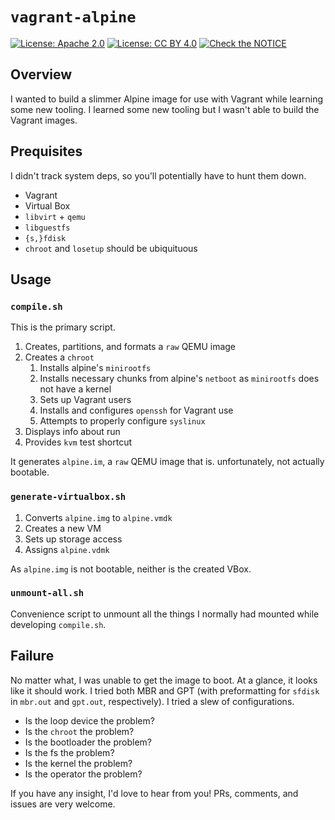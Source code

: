 # `vagrant-alpine`

[![License: Apache 2.0](https://img.shields.io/badge/License-Apache%202.0-blue.svg)](https://opensource.org/licenses/Apache-2.0)  [![License: CC BY 4.0](https://img.shields.io/badge/License-CC%20BY%204.0-lightgrey.svg)](https://creativecommons.org/licenses/by/4.0/) [![Check the NOTICE](https://img.shields.io/badge/Check%20the-NOTICE-420C3B.svg)](./NOTICE)

## Overview

I wanted to build a slimmer Alpine image for use with Vagrant while learning some new tooling. I learned some new tooling but I wasn't able to build the Vagrant images.

## Prequisites

I didn't track system deps, so you'll potentially have to hunt them down.

* Vagrant
* Virtual Box
* `libvirt` + `qemu`
* `libguestfs`
* `{s,}fdisk`
* `chroot` and `losetup` should be ubiquituous

## Usage

### `compile.sh`

This is the primary script.

1. Creates, partitions, and formats a `raw` QEMU image
2. Creates a `chroot`
   1. Installs alpine's `minirootfs`
   2. Installs necessary chunks from alpine's `netboot` as `minirootfs` does not have a kernel
   3. Sets up Vagrant users
   4. Installs and configures `openssh` for Vagrant use
   5. Attempts to properly configure `syslinux`
3. Displays info about run
4. Provides `kvm` test shortcut

It generates `alpine.im`, a `raw` QEMU image that is. unfortunately, not actually bootable.

### `generate-virtualbox.sh`

1. Converts `alpine.img` to `alpine.vmdk`
2. Creates a new VM
3. Sets up storage access
4. Assigns `alpine.vdmk`

As `alpine.img` is not bootable, neither is the created VBox.

### `unmount-all.sh`

Convenience script to unmount all the things I normally had mounted while developing `compile.sh`.

## Failure

No matter what, I was unable to get the image to boot. At a glance, it looks like it should work. I tried both MBR and GPT (with preformatting for `sfdisk` in `mbr.out` and `gpt.out`, respectively). I tried a slew of configurations.

* Is the loop device the problem?
* Is the `chroot` the problem?
* Is the bootloader the problem?
* Is the fs the problem?
* Is the kernel the problem?
* Is the operator the problem?

If you have any insight, I'd love to hear from you! PRs, comments, and issues are very welcome.

